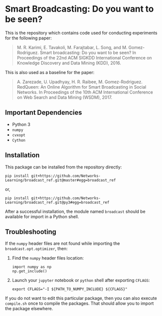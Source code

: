 # Smart Broadcasting: Do you want to be seen?

This is the repository which contains code used for conducting experiments for the following paper:

> M. R. Karimi, E. Tavakoli, M. Farajtabar, L. Song, and M. Gomez-Rodriguez. Smart broadcasting: Do you want to be seen? In Proceedings of the 22nd ACM SIGKDD International Conference on Knowledge Discovery and Data Mining (KDD), 2016.

This is also used as a baseline for the paper:

> A. Zarezade, U. Upadhyay, H. R. Raibee, M. Gomez-Rodriguez. RedQueen: An Online Algorithm for Smart Broadcasting in Social Networks. In Proceedings of the 10th ACM International Conference on Web Search and Data Mining (WSDM), 2017.

## Important Dependencies

  - Python 3
  - `numpy`
  - `cvxopt`
  - `Cython`

## Installation

This package can be installed from the repository directly:

```
pip install git+https://github.com/Networks-Learning/broadcast_ref.git@master#egg=broadcast_ref
```

or, 

```
pip install git+https://github.com/Networks-Learning/broadcast_ref.git@py3#egg=broadcast_ref
```

After a successful installation, the module named `broadcast` should be available for import in a Python shell.


## Troubleshooting

If the `numpy` header files are not found while importing the `broadcast.opt.optimizer`, then:

  1. Find the `numpy` header files location:
       
         import numpy as np
         np.get_include()

  2. Launch your `jupyter` notebook or `python` shell after exporting `CFLAGS`:

         export CFLAGS="-I ${PATH_TO_NUMPY_INCLUDE} ${CFLAGS}"

If you do not want to edit this particular package, then you can also execute `compile.sh` once to compile the packages. That should allow you to import the package elsewhere.


